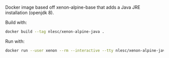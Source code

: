 Docker image based off xenon-alpine-base that adds a Java JRE installation (openjdk 8).

Build with:

```bash
docker build --tag nlesc/xenon-alpine-java .
```

Run with:
```bash
docker run --user xenon --rm --interactive --tty nlesc/xenon-alpine-java bash
```

